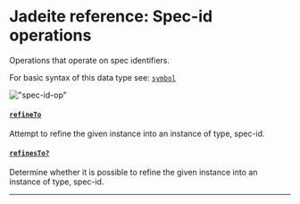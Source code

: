 <!---
  This markdown file was generated. Do not edit.
  -->

# Jadeite reference: Spec-id operations

Operations that operate on spec identifiers.

For basic syntax of this data type see: [`symbol`](halite_basic-syntax-reference-j.md#symbol)

!["spec-id-op"](./halite-bnf-diagrams/spec-id-op-j.svg)

#### [`refineTo`](halite_full-reference-j.md#refineTo)

Attempt to refine the given instance into an instance of type, spec-id.

#### [`refinesTo?`](halite_full-reference-j.md#refinesTo_Q)

Determine whether it is possible to refine the given instance into an instance of type, spec-id.

---
